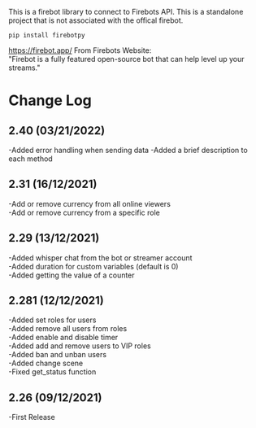 This is a firebot library to connect to Firebots API. This is a standalone project that is not associated with the offical firebot. <br>

```
pip install firebotpy
```

https://firebot.app/
From Firebots Website: <br>
"Firebot is a fully featured open-source bot that can help level up your streams." <br>

# Change Log

## 2.40 (03/21/2022)
-Added error handling when sending data
-Added a brief description to each method

## 2.31 (16/12/2021)

-Add or remove currency from all online viewers <br>
-Add or remove currency from a specific role <br>

## 2.29 (13/12/2021)

-Added whisper chat from the bot or streamer account <br>
-Added duration for custom variables (default is 0) <br>
-Added getting the value of a counter <br>

## 2.281 (12/12/2021)

-Added set roles for users <br>
-Added remove all users from roles <br>
-Added enable and disable timer <br>
-Added add and remove users to VIP roles <br>
-Added ban and unban users <br>
-Added change scene <br>
-Fixed get_status function <br>

## 2.26 (09/12/2021)

-First Release <br>
